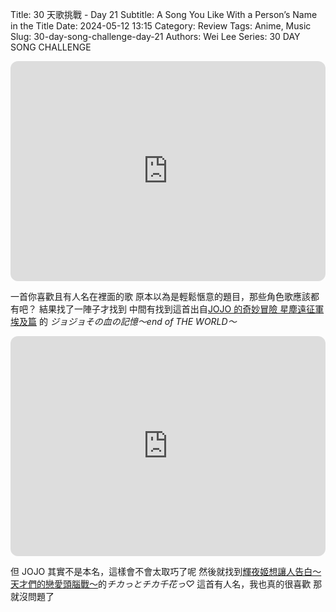 Title: 30 天歌挑戰 - Day 21
Subtitle: A Song You Like With a Person’s Name in the Title
Date: 2024-05-12 13:15
Category: Review
Tags: Anime, Music
Slug: 30-day-song-challenge-day-21
Authors: Wei Lee
Series: 30 DAY SONG CHALLENGE

<iframe style="border-radius:12px" src="https://open.spotify.com/embed/track/31E8YKD0j4cI1R0gfocCtb?utm_source=generator" width="100%" height="352" frameBorder="0" allowfullscreen="" allow="autoplay; clipboard-write; encrypted-media; fullscreen; picture-in-picture" loading="lazy"></iframe>

<!--more-->

一首你喜歡且有人名在裡面的歌
原本以為是輕鬆愜意的題目，那些角色歌應該都有吧？
結果找了一陣子才找到
中間有找到這首出自[JOJO 的奇妙冒險 星塵遠征軍 埃及篇](https://ani.gamer.com.tw/animeVideo.php?sn=6923) 的 *ジョジョその血の記憶〜end of THE WORLD〜*

<iframe style="border-radius:12px" src="https://open.spotify.com/embed/track/2txEY0Ss6FAh32Ht7stQaw?utm_source=generator" width="100%" height="352" frameBorder="0" allowfullscreen="" allow="autoplay; clipboard-write; encrypted-media; fullscreen; picture-in-picture" loading="lazy"></iframe>

但 JOJO 其實不是本名，這樣會不會太取巧了呢
然後就找到[輝夜姬想讓人告白～天才們的戀愛頭腦戰～](https://ani.gamer.com.tw/animeVideo.php?sn=11431)的*チカっとチカ千花っ♡*
這首有人名，我也真的很喜歡
那就沒問題了
